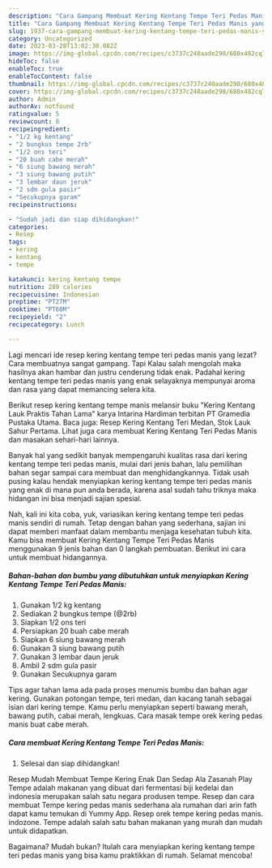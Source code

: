 ```yaml
---
description: "Cara Gampang Membuat Kering Kentang Tempe Teri Pedas Manis yang Menggugah Selera, Buat Buka Puasa Bisa Manjain Lidah"
title: "Cara Gampang Membuat Kering Kentang Tempe Teri Pedas Manis yang Menggugah Selera, Buat Buka Puasa Bisa Manjain Lidah"
slug: 1937-cara-gampang-membuat-kering-kentang-tempe-teri-pedas-manis-yang-menggugah-selera-buat-buka-puasa-bisa-manjain-lidah
category: Uncategorized
date: 2023-03-28T13:02:30.082Z
image: https://img-global.cpcdn.com/recipes/c3737c240aade290/680x482cq70/kering-kentang-tempe-teri-pedas-manis-foto-resep-utama.jpg
hideToc: false
enableToc: true
enableTocContent: false
thumbnail: https://img-global.cpcdn.com/recipes/c3737c240aade290/680x482cq70/kering-kentang-tempe-teri-pedas-manis-foto-resep-utama.jpg
cover: https://img-global.cpcdn.com/recipes/c3737c240aade290/680x482cq70/kering-kentang-tempe-teri-pedas-manis-foto-resep-utama.jpg
author: Admin
authorAv: notfound
ratingvalue: 5
reviewcount: 8
recipeingredient:
- "1/2 kg kentang"
- "2 bungkus tempe 2rb"
- "1/2 ons teri"
- "20 buah cabe merah"
- "6 siung bawang merah"
- "3 siung bawang putih"
- "3 lembar daun jeruk"
- "2 sdm gula pasir"
- "Secukupnya garam"
recipeinstructions:

- "Sudah jadi dan siap dihidangkan!"
categories:
- Resep
tags:
- kering
- kentang
- tempe

katakunci: kering kentang tempe 
nutrition: 289 calories
recipecuisine: Indonesian
preptime: "PT27M"
cooktime: "PT60M"
recipeyield: "2"
recipecategory: Lunch

---
```



Lagi mencari ide resep kering kentang tempe teri pedas manis yang lezat? Cara membuatnya sangat gampang. Tapi Kalau salah mengolah maka hasilnya akan hambar dan justru cenderung tidak enak. Padahal kering kentang tempe teri pedas manis yang enak selayaknya mempunyai aroma dan rasa yang dapat memancing selera kita.


Berikut resep kering kentang tempe manis melansir buku &#34;Kering Kentang Lauk Praktis Tahan Lama&#34; karya Intarina Hardiman terbitan PT Gramedia Pustaka Utama. Baca juga: Resep Kering Kentang Teri Medan, Stok Lauk Sahur Pertama. Lihat juga cara membuat Kering Kentang Teri Pedas Manis dan masakan sehari-hari lainnya.

Banyak hal yang sedikit banyak mempengaruhi kualitas rasa dari kering kentang tempe teri pedas manis, mulai dari jenis bahan, lalu pemilihan bahan segar sampai cara membuat dan menghidangkannya. Tidak usah pusing kalau hendak menyiapkan kering kentang tempe teri pedas manis yang enak di mana pun anda berada, karena asal sudah tahu triknya maka hidangan ini bisa menjadi sajian spesial.


Nah, kali ini kita coba, yuk, variasikan kering kentang tempe teri pedas manis sendiri di rumah. Tetap dengan bahan yang sederhana, sajian ini dapat memberi manfaat dalam membantu menjaga kesehatan tubuh kita. Kamu bisa membuat Kering Kentang Tempe Teri Pedas Manis menggunakan 9 jenis bahan dan 0 langkah pembuatan. Berikut ini cara untuk membuat hidangannya.

<!--inarticleads1-->

##### Bahan-bahan dan bumbu yang dibutuhkan untuk menyiapkan Kering Kentang Tempe Teri Pedas Manis:

1. Gunakan 1/2 kg kentang
1. Sediakan 2 bungkus tempe (@2rb)
1. Siapkan 1/2 ons teri
1. Persiapkan 20 buah cabe merah
1. Siapkan 6 siung bawang merah
1. Gunakan 3 siung bawang putih
1. Gunakan 3 lembar daun jeruk
1. Ambil 2 sdm gula pasir
1. Gunakan Secukupnya garam


Tips agar tahan lama ada pada proses menumis bumbu dan bahan agar kering. Gunakan potongan tempe, teri medan, dan kacang tanah sebagai isian dari kering tempe. Kamu perlu menyiapkan seperti bawang merah, bawang putih, cabai merah, lengkuas. Cara masak tempe orek kering pedas manis buat cabe merah. 

<!--inarticleads2-->

##### Cara membuat Kering Kentang Tempe Teri Pedas Manis:


1. Selesai dan siap dihidangkan!

Resep Mudah Membuat Tempe Kering Enak Dan Sedap Ala Zasanah Play Tempe adalah makanan yang dibuat dari fermentasi biji kedelai dan indonesia merupakan salah satu negara produsen tempe. Resep dan cara membuat Tempe kering pedas manis sederhana ala rumahan dari arin fath dapat kamu temukan di Yummy App. Resep orek tempe kering pedas manis. indozone. Tempe adalah salah satu bahan makanan yang murah dan mudah untuk didapatkan. 

Bagaimana? Mudah bukan? Itulah cara menyiapkan kering kentang tempe teri pedas manis yang bisa kamu praktikkan di rumah. Selamat mencoba!
